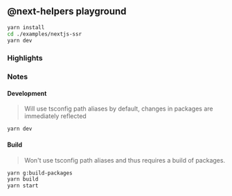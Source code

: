 ## @next-helpers playground

```bash
yarn install
cd ./examples/nextjs-ssr
yarn dev
```

### Highlights

### Notes

#### Development

> Will use tsconfig path aliases by default, changes in packages
> are immediately reflected

```bash
yarn dev
```

#### Build

> Won't use tsconfig path aliases and thus requires a build of packages.

```bash
yarn g:build-packages
yarn build
yarn start
```
